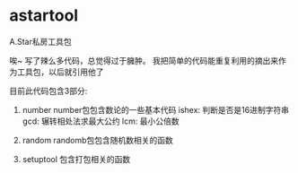 # astartool

A.Star私房工具包

唉~ 写了辣么多代码，总觉得过于臃肿。
我把简单的代码能重复利用的摘出来作为工具包，以后就引用他了

目前此代码包含3部分:

1. number
number包包含数论的一些基本代码
ishex: 判断是否是16进制字符串
gcd: 辗转相处法求最大公约
lcm: 最小公倍数

2. random
randomb包包含随机数相关的函数

3. setuptool
包含打包相关的函数
